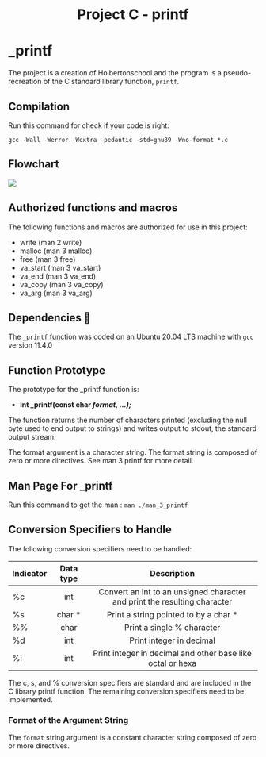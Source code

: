 <div align="center"> 
  <h1>Project C - printf</h1>
</div>

# _printf

The project is a creation of Holbertonschool and the program is a pseudo-recreation of the C standard library function, `printf`.

## Compilation

Run this command for check if your code is right:

`gcc -Wall -Werror -Wextra -pedantic -std=gnu89 -Wno-format *.c`

## Flowchart

<img src="https://cdn.discordapp.com/attachments/1164887132893106208/1176526563710357544/printf.png?ex=656f30bf&is=655cbbbf&hm=5ef72784e3d1dc190926848fde96fb97ffa31e228efee03a0fcee6e44a504806&">
         <alt="Flowchart">

## Authorized functions and macros

The following functions and macros are authorized for use in this project:

  - write (man 2 write)
  - malloc (man 3 malloc)
  - free (man 3 free)
  - va_start (man 3 va_start)
  - va_end (man 3 va_end)
  - va_copy (man 3 va_copy)
  - va_arg (man 3 va_arg)

## Dependencies :couple:

The `_printf` function was coded on an Ubuntu 20.04 LTS machine with `gcc` version 11.4.0

## Function Prototype

The prototype for the _printf function is:

  - **int _printf(const char *format, ...);***

The function returns the number of characters printed (excluding the null byte used to end output to strings) and writes output to stdout, the standard output stream.

The format argument is a character string. The format string is composed of zero or more directives. See man 3 printf for more detail.

## Man Page For _printf

Run this command to get the man :
`man ./man_3_printf`

## Conversion Specifiers to Handle

The following conversion specifiers need to be handled:

| Indicator  | Data type | Description |
| ------------- |:-------------:|:-------------:|
| %c      | int    | Convert an int to an unsigned character and print the resulting character  |
| %s      | char * | Print a string pointed to by a char *  |
| %%      | char   | Print a single % character  |
| %d      | int    | Print integer in decimal |
| %i      | int    | Print integer in decimal and other base like octal or hexa|

  The c, s, and % conversion specifiers are standard and are included in the C library printf function. The remaining conversion specifiers need to be implemented.

### Format of the Argument String

The `format` string argument is a constant character string composed of zero or more directives.
